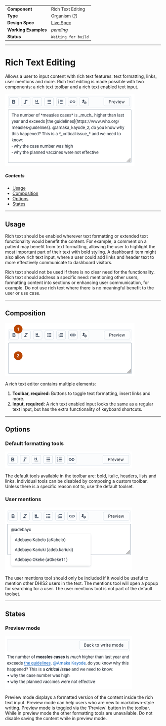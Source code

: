 |                      |                                                              |
| -------------------- | ------------------------------------------------------------ |
| **Component**        | Rich Text Editing                                            |
| **Type**             | Organism ([?](http://atomicdesign.bradfrost.com/chapter-2/)) |
| **Design Spec**      | [Live Spec](https://sleepy-yalow-3c0c76.netlify.com/)        |
| **Working Examples** | _pending_                                                    |
| **Status**           | `Waiting for build`                                          |

---

# Rich Text Editing

Allows a user to input content with rich text features: text formatting, links, user mentions and more. Rich text editing is made possible with two components: a rich text toolbar and a rich text enabled text input.

![](../images/rich-text.png)

##### Contents

-   [Usage](#usage)
-   [Composition](#composition)
-   [Options](#options)
-   [States](#states)
<!-- - [Examples in use](#examples-in-use) -->

---

## Usage

Rich text should be enabled wherever text formatting or extended text functionality would benefit the content. For example, a comment on a patient may benefit from text formatting, allowing the user to highlight the most important part of their text with bold styling. A dashboard item might also allow rich text input, where a user could add links and header text to more effectively communicate to dashboard visitors.

Rich text should not be used if there is no clear need for the functionality. Rich text should address a specific need: mentioning other users, formatting content into sections or enhancing user communication, for example. Do not use rich text where there is no meaningful benefit to the user or use case.

---

## Composition

![](../images/rt-composition.png)

A rich text editor contains multiple elements:

1. **Toolbar, required:** Buttons to toggle text formatting, insert links and more.
2. **Input, required:** A rich text enabled input looks the same as a regular text input, but has the extra functionality of keyboard shortcuts.

---

## Options

### Default formatting tools

![](../images/rt-tools.png)

The default tools available in the toolbar are: bold, italic, headers, lists and links. Individual tools can be disabled by composing a custom toolbar. Unless there is a specific reason not to, use the default toolset.

### User mentions

![](../images/rt-mentions.png)

The user mentions tool should only be included if it would be useful to mention other DHIS2 users in the text. The mentions tool will open a popup for searching for a user. The user mentions tool is not part of the default toolset.

---

## States

### Preview mode

![](../images/rt-preview.png)

Preview mode displays a formatted version of the content inside the rich text input. Preview mode can help users who are new to markdown-style writing. Preview mode is toggled via the 'Preview' button in the toolbar. While in preview mode the other formatting tools are unavailable. Do not disable saving the content while in preview mode.

<!-- --- -->

<!-- ## Examples in use -->

<!-- ![](../images/-example.png) -->

<!-- *~explain why this was the right component to use in this use case~* -->
